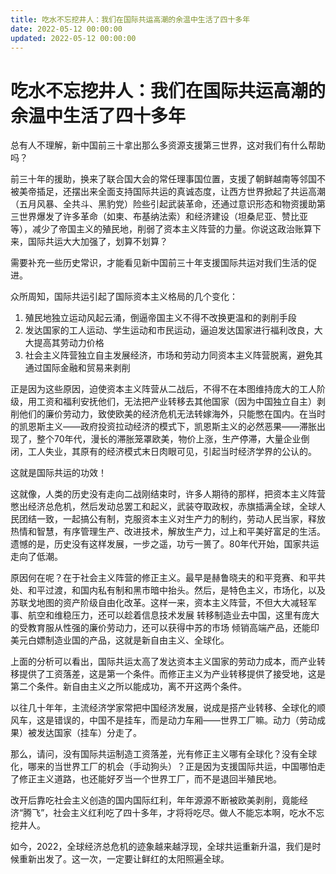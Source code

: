 ```yaml
---
title: 吃水不忘挖井人：我们在国际共运高潮的余温中生活了四十多年
date: 2022-05-12 00:00:00
updated: 2022-05-12 00:00:00
---
```


# 吃水不忘挖井人：我们在国际共运高潮的余温中生活了四十多年

总有人不理解，新中国前三十拿出那么多资源支援第三世界，这对我们有什么帮助吗？

前三十年的援助，换来了联合国大会的常任理事国位置，支援了朝鲜越南等邻国不被美帝插足，还摆出来全面支持国际共运的真诚态度，让西方世界掀起了共运高潮（五月风暴、全共斗、黑豹党）险些引起武装革命，还通过意识形态和物资援助第三世界爆发了许多革命（如柬、布基纳法索）和经济建设（坦桑尼亚、赞比亚等），减少了帝国主义的殖民地，削弱了资本主义阵营的力量。你说这政治账算下来，国际共运大大加强了，划算不划算？

需要补充一些历史常识，才能看见新中国前三十年支援国际共运对我们生活的促进。

众所周知，国际共运引起了国际资本主义格局的几个变化：
1. 殖民地独立运动风起云涌，倒逼帝国主义不得不改换更温和的剥削手段
2. 发达国家的工人运动、学生运动和市民运动，逼迫发达国家进行福利改良，大大提高其劳动力价格
3. 社会主义阵营独立自主发展经济，市场和劳动力同资本主义阵营脱离，避免其通过国际金融和贸易来剥削

正是因为这些原因，迫使资本主义阵营从二战后，不得不在本图维持庞大的工人阶级，用工资和福利安抚他们，无法把产业转移去其他国家（因为中国独立自主）剥削他们的廉价劳动力，致使欧美的经济危机无法转嫁海外，只能憋在国内。在当时的凯恩斯主义——政府投资拉动经济的模式下，凯恩斯主义的必然恶果——滞胀出现了，整个70年代，漫长的滞胀笼罩欧美，物价上涨，生产停滞，大量企业倒闭，工人失业，其原有的经济模式末日肉眼可见，引起当时经济学界的公认的。

这就是国际共运的功效！

这就像，人类的历史没有走向二战刚结束时，许多人期待的那样，把资本主义阵营憋出经济总危机，然后发动总罢工和起义，武装夺取政权，赤旗插满全球，全球人民团结一致，一起搞公有制，克服资本主义对生产力的制约，劳动人民当家，释放热情和智慧，有序管理生产、改进技术，解放生产力，过上和平美好富足的生活。遗憾的是，历史没有这样发展，一步之遥，功亏一篑了。80年代开始，国家共运走向了低潮。

原因何在呢？在于社会主义阵营的修正主义。最早是赫鲁晓夫的和平竞赛、和平共处、和平过渡，和国内私有制和黑市暗中抬头。然后，是特色主义，市场化，以及苏联戈地图的资产阶级自由化改革。这样一来，资本主义阵营，不但大大减轻军事、航空和维稳压力，还可以趁着信息技术发展 转移制造业去中国，这里有庞大的受教育服从性强的廉价劳动力，还可以获得中苏的市场 倾销高端产品，还能印美元白嫖制造业国的产品，这就是新自由主义、全球化。

上面的分析可以看出，国际共运太高了发达资本主义国家的劳动力成本，而产业转移提供了工资落差，这是第一个条件。而修正主义为产业转移提供了接受地，这是第二个条件。新自由主义之所以能成功，离不开这两个条件。

以往几十年年，主流经济学家常把中国经济发展，说成是搭产业转移、全球化的顺风车，这是错误的，中国不是挂车，而是动力车厢——世界工厂嘛。动力（劳动成果）被发达国家（挂车）分走了。

那么，请问，没有国际共运制造工资落差，光有修正主义哪有全球化？没有全球化，哪来的当世界工厂的机会（手动狗头）？正是因为支援国际共运，中国哪怕走了修正主义道路，也还能好歹当一个世界工厂，而不是退回半殖民地。

改开后靠吃社会主义创造的国内国际红利，年年源源不断被欧美剥削，竟能经济“腾飞”，社会主义红利吃了四十多年，才将将吃尽。做人不能忘本啊，吃水不忘挖井人。

如今，2022，全球经济总危机的迹象越来越浮现，全球共运重新升温，我们是时候重新出发了。这一次，一定要让鲜红的太阳照遍全球。
